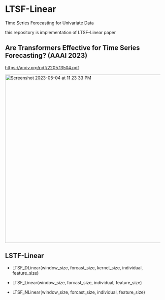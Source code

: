 # LTSF-Linear
Time Series Forecasting for Univariate Data

this repository is implementation of LTSF-Linear paper

## Are Transformers Effective for Time Series Forecasting? (AAAI 2023)
https://arxiv.org/pdf/2205.13504.pdf

<img width="545" alt="Screenshot 2023-05-04 at 11 23 33 PM" src="https://user-images.githubusercontent.com/77001598/236236869-061731a3-8c8a-45e0-954c-80025267ac1b.png">


## LSTF-Linear

- LTSF_DLinear(window_size, forcast_size, kernel_size, individual, feature_size)
                            
- LTSF_Linear(window_size, forcast_size, individual, feature_size)
                            
- LTSF_NLinear(window_size, forcast_size, individual, feature_size)
